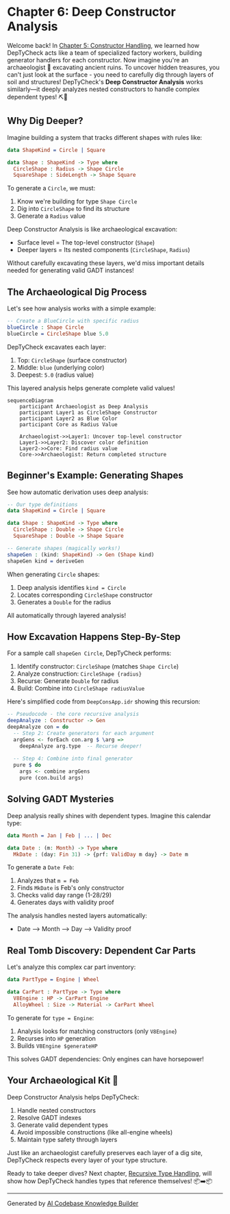# Chapter 6: Deep Constructor Analysis

Welcome back! In [Chapter 5: Constructor Handling](05_constructor_handling_.md), we learned how DepTyCheck acts like a team of specialized factory workers, building generator handlers for each constructor. Now imagine you're an archaeologist 🧪 excavating ancient ruins. To uncover hidden treasures, you can't just look at the surface - you need to carefully dig through layers of soil and structures! DepTyCheck's **Deep Constructor Analysis** works similarly—it deeply analyzes nested constructors to handle complex dependent types! ⛏️🏺

## Why Dig Deeper?

Imagine building a system that tracks different shapes with rules like:
```idris
data ShapeKind = Circle | Square

data Shape : ShapeKind -> Type where
  CircleShape : Radius -> Shape Circle
  SquareShape : SideLength -> Shape Square
```

To generate a `Circle`, we must:
1. Know we're building for type `Shape Circle`
2. Dig into `CircleShape` to find its structure
3. Generate a `Radius` value

Deep Constructor Analysis is like archaeological excavation:
- Surface level = The top-level constructor (`Shape`)
- Deeper layers = Its nested components (`CircleShape`, `Radius`)

Without carefully excavating these layers, we'd miss important details needed for generating valid GADT instances!

## The Archaeological Dig Process

Let's see how analysis works with a simple example:
```idris
-- Create a BlueCircle with specific radius
blueCircle : Shape Circle
blueCircle = CircleShape blue 5.0
```

DepTyCheck excavates each layer:
1. Top: `CircleShape` (surface constructor)
2. Middle: `blue` (underlying color)
3. Deepest: `5.0` (radius value)

This layered analysis helps generate complete valid values!

```mermaid
sequenceDiagram
    participant Archaeologist as Deep Analysis
    participant Layer1 as CircleShape Constructor
    participant Layer2 as Blue Color
    participant Core as Radius Value
    
    Archaeologist->>Layer1: Uncover top-level constructor
    Layer1->>Layer2: Discover color definition
    Layer2->>Core: Find radius value
    Core->>Archaeologist: Return completed structure
```

## Beginner's Example: Generating Shapes

See how automatic derivation uses deep analysis:
```idris
-- Our type definitions
data ShapeKind = Circle | Square

data Shape : ShapeKind -> Type where
  CircleShape : Double -> Shape Circle
  SquareShape : Double -> Shape Square

-- Generate shapes (magically works!)
shapeGen : (kind: ShapeKind) -> Gen (Shape kind)
shapeGen kind = deriveGen
```

When generating `Circle` shapes:
1. Deep analysis identifies `kind = Circle`
2. Locates corresponding `CircleShape` constructor
3. Generates a `Double` for the radius

All automatically through layered analysis!

## How Excavation Happens Step-By-Step

For a sample call `shapeGen Circle`, DepTyCheck performs:
1. Identify constructor: `CircleShape` (matches `Shape Circle`)
2. Analyze construction: `CircleShape {radius}`
3. Recurse: Generate `Double` for radius
4. Build: Combine into `CircleShape radiusValue`

Here's simplified code from `DeepConsApp.idr` showing this recursion:
```idris
-- Pseudocode - the core recursive analysis
deepAnalyze : Constructor -> Gen
deepAnalyze con = do
  -- Step 2: Create generators for each argument
  argGens <- forEach con.arg $ \arg => 
    deepAnalyze arg.type  -- Recurse deeper!
    
  -- Step 4: Combine into final generator
  pure $ do
    args <- combine argGens
    pure (con.build args)
```

## Solving GADT Mysteries

Deep analysis really shines with dependent types. Imagine this calendar type:
```idris
data Month = Jan | Feb | ... | Dec

data Date : (m: Month) -> Type where
  MkDate : (day: Fin 31) -> {prf: ValidDay m day} -> Date m
```

To generate a `Date Feb`:
1. Analyzes that `m = Feb`
2. Finds `MkDate` is Feb's only constructor
3. Checks valid day range (1-28/29)
4. Generates days with validity proof

The analysis handles nested layers automatically:
- Date ⟶ Month ⟶ Day ⟶ Validity proof

## Real Tomb Discovery: Dependent Car Parts

Let's analyze this complex car part inventory:
```idris
data PartType = Engine | Wheel

data CarPart : PartType -> Type where
  V8Engine : HP -> CarPart Engine
  AlloyWheel : Size -> Material -> CarPart Wheel
```

To generate for `type = Engine`:
1. Analysis looks for matching constructors (only `V8Engine`)
2. Recurses into `HP` generation
3. Builds `V8Engine $generateHP`

This solves GADT dependencies: Only engines can have horsepower!

## Your Archaeological Kit 🧭

Deep Constructor Analysis helps DepTyCheck:
1. Handle nested constructors
2. Resolve GADT indexes
3. Generate valid dependent types
4. Avoid impossible constructions (like all-engine wheels)
5. Maintain type safety through layers

Just like an archaeologist carefully preserves each layer of a dig site, DepTyCheck respects every layer of your type structure.

Ready to take deeper dives? Next chapter, [Recursive Type Handling](07_recursive_type_handling_.md), will show how DepTyCheck handles types that reference themselves! 📦➡️📦

---

Generated by [AI Codebase Knowledge Builder](https://github.com/The-Pocket/Tutorial-Codebase-Knowledge)
